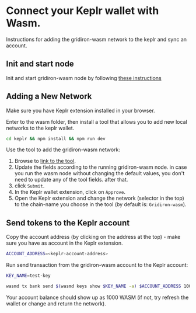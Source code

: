 # Connect your Keplr wallet with Wasm.

Instructions for adding the gridiron-wasm network to the keplr and sync an account.

## Init and start node

Init and start gridiron-wasm node by following [these instructions](./gridiron_wasm_node.md)

## Adding a New Network

Make sure you have Keplr extension installed in your browser.

Enter to the wasm folder, then install a tool that allows you to add new local networks to the keplr wallet.

```sh
cd keplr && npm install && npm run dev
```

Use the tool to add the gridiron-wasm network:

1. Browse to [link to the tool](http://localhost:8081/).
2. Update the fields according to the running gridiron-wasm node. in case you run the wasm node without changing the
   default values, you don't need to update any of the tool fields. after that.
3. click `Submit`.
4. In the Keplr wallet extension, click on `Approve`.
5. Open the Keplr extension and change the network (selector in the top) to the chain-name you choose in the tool (by
   default is: `Gridiron-wasm`).

## Send tokens to the Keplr account

Copy the account address (by clicking on the address at the top) - make sure you have as account in the Keplr extension.

```sh
ACCOUNT_ADDRESS=<keplr-account-address>
```

Run send transaction from the gridiron-wasm account to the Keplr account:

```sh
KEY_NAME=test-key 

wasmd tx bank send $(wasmd keys show $KEY_NAME -a) $ACCOUNT_ADDRESS 1000000000uwasm
```

Your account balance should show up as 1000 WASM (if not, try refresh the wallet or change and return the network).


